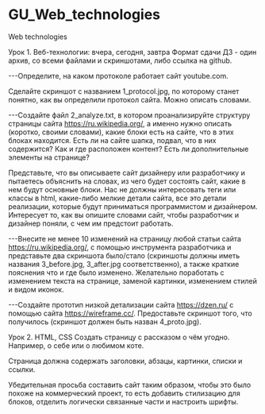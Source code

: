 # GU_Web_technologies
Web technologies

Урок 1. Веб-технологии: вчера, сегодня, завтра
Формат сдачи ДЗ - один архив, со всеми файлами и скриншотами, либо ссылка на github.

---Определите, на каком протоколе работает сайт youtube.com.

Сделайте скриншот с названием 1_protocol.jpg, по которому станет понятно, как вы определили протокол сайта. Можно описать словами.

---Создайте файл 2_analyze.txt, в котором проанализируйте структуру страницы сайта https://ru.wikipedia.org/, а именно нужно описать (коротко, своими словами), какие блоки есть на сайте, что в этих блоках находится. Есть ли на сайте шапка, подвал, что в них содержится? Как и где расположен контент? Есть ли дополнительные элементы на странице?

Представьте, что вы описываете сайт дизайнеру или разработчику и пытаетесь объяснить на словах, из чего будет состоять сайт, какие в нем будут основные блоки. Нас не должны интересовать теги или классы в html, какие-либо мелкие детали сайта, все это детали реализации, которые будут приниматься программистом и дизайнером. Интересует то, как вы опишите словами сайт, чтобы разработчик и дизайнер поняли, с чем им предстоит работать.

---Внесите не менее 10 изменений на страницу любой статьи сайта https://ru.wikipedia.org/, с помощью инструмента разработчика и представьте два скриншота было/стало (скриншоты должны иметь названия 3_before.jpg, 3_after.jpg соответственно), а также краткие пояснения что и где было изменено. Желательно поработать с изменением текста на странице, заменой картинки, изменением стилей и видом иконок.

---Создайте прототип низкой детализации сайта https://dzen.ru/ с помощью сайта https://wireframe.cc/. Предоставьте скриншот того, что получилось (скриншот должен быть назван 4_proto.jpg).


Урок 2. HTML, CSS
Создать страницу с рассказом о чём угодно. Например, о себе или о любимом коте.

Страница должна содержать заголовки, абзацы, картинки, списки и ссылки.

Убедительная просьба составить сайт таким образом, чтобы это было похоже на коммерческий проект, то есть добавить стилизацию для блоков, отделить логически связанные части и настроить шрифты. 
